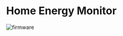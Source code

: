 # Home Energy Monitor

![firmware](https://github.com/Savjee/home-energy-monitor/workflows/firmware/badge.svg)